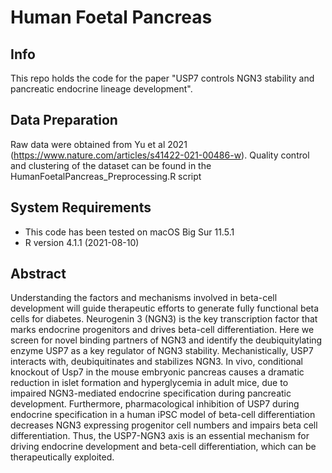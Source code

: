 # Human Foetal Pancreas

## Info
This repo holds the code for the paper "USP7 controls NGN3 stability and pancreatic endocrine lineage development".

## Data Preparation 
Raw data were obtained from Yu et al 2021 (https://www.nature.com/articles/s41422-021-00486-w).
Quality control and clustering of the dataset can be found in the HumanFoetalPancreas_Preprocessing.R script

## System Requirements 
- This code has been tested on macOS Big Sur 11.5.1
- R version 4.1.1 (2021-08-10)

## Abstract
Understanding the factors and mechanisms involved in beta-cell development will guide therapeutic efforts to generate fully functional beta cells for diabetes. 
Neurogenin 3 (NGN3) is the key transcription factor that marks endocrine progenitors and drives beta-cell differentiation. 
Here we screen for novel binding partners of NGN3 and identify the deubiquitylating enzyme USP7 as a key regulator of NGN3 stability. 
Mechanistically, USP7 interacts with, deubiquitinates and stabilizes NGN3.
In vivo, conditional knockout of Usp7 in the mouse embryonic pancreas causes a dramatic reduction in islet formation and hyperglycemia in adult mice, due to impaired NGN3-mediated endocrine specification during pancreatic development. Furthermore, pharmacological inhibition of USP7 during endocrine specification in a human iPSC model of beta-cell differentiation decreases NGN3 expressing progenitor cell numbers and impairs beta cell differentiation. 
Thus, the USP7-NGN3 axis is an essential mechanism for driving endocrine development and beta-cell differentiation, which can be therapeutically exploited.
